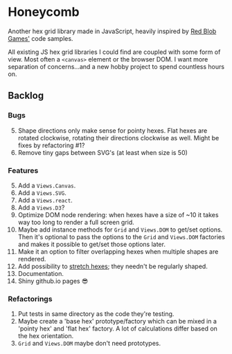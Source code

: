 # Honeycomb

Another hex grid library made in JavaScript, heavily inspired by [Red Blob Games'](http://www.redblobgames.com/grids/hexagons/) code samples.

All existing JS hex grid libraries I could find are coupled with some form of view. Most often a `<canvas>` element or the browser DOM. I want more separation of concerns...and a new hobby project to spend countless hours on.

## Backlog

### Bugs
5. Shape directions only make sense for pointy hexes. Flat hexes are rotated clockwise, rotating their directions clockwise as well. Might be fixes by refactoring #1?
3. Remove tiny gaps between SVG's (at least when size is 50)

### Features
5. Add a `Views.Canvas`.
6. Add a `Views.SVG`.
7. Add a `Views.react`.
8. Add a `Views.D3`?
5. Optimize DOM node rendering: when hexes have a size of ~10 it takes way too long to render a full screen grid.
1. Maybe add instance methods for `Grid` and `Views.DOM` to get/set options. Then it's optional to pass the options to the `Grid` and `Views.DOM` factories and makes it possible to get/set those options later.
2. Make it an option to filter overlapping hexes when multiple shapes are rendered.
1. Add possibility to [stretch hexes](http://www.redblobgames.com/grids/hexagons/implementation.html#layout-test-size-tall); they needn't be regularly shaped.
2. Documentation.
3. Shiny github.io pages 😎

### Refactorings
1. Put tests in same directory as the code they're testing.
4. Maybe create a 'base hex' prototype/factory which can be mixed in a 'pointy hex' and 'flat hex' factory. A lot of calculations differ based on the hex orientation.
3. `Grid` and `Views.DOM` maybe don't need prototypes.
